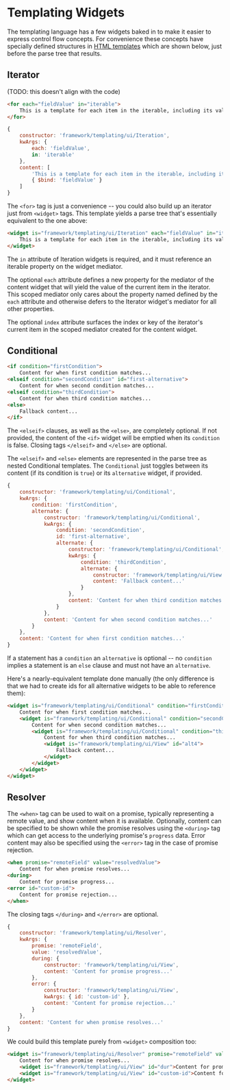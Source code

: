 # Templating Widgets

The templating language has a few widgets baked in to make it easier to express control flow concepts. For convenience these concepts have specially defined structures in [HTML templates](../html/README.md) which are shown below, just before the parse tree that results.


## Iterator

(TODO: this doesn't align with the code)

```html
<for each="fieldValue" in="iterable">
	This is a template for each item in the iterable, including its value: {fieldValue}.
</for>
```
```javascript
{
	constructor: 'framework/templating/ui/Iteration',
	kwArgs: {
		each: 'fieldValue',
		in: 'iterable'
	},
	content: [
		'This is a template for each item in the iterable, including its value: ',
		{ $bind: 'fieldValue' }
	]
}
```

The `<for>` tag is just a convenience -- you could also build up an iterator just from `<widget>` tags. This template yields a parse tree that's essentially equivalent to the one above:

```html
<widget is="framework/templating/ui/Iteration" each="fieldValue" in="iterable" >
	This is a template for each item in the iterable, including its value: {fieldValue}.
</widget>
```

The `in` attribute of Iteration widgets is required, and it must reference an iterable property on the widget mediator.

The optional `each` attribute defines a new property for the mediator of the content widget that will yield the value of the current item in the iterator. This scoped mediator only cares about the property named defined by the `each` attribute and otherwise defers to the Iterator widget's mediator for all other properties.

The optional `index` attribute surfaces the index or key of the iterator's current item in the scoped mediator created for the content widget.


## Conditional

```html
<if condition="firstCondition">
	Content for when first condition matches...
<elseif condition="secondCondition" id="first-alternative">
	Content for when second condition matches...
<elseif condition="thirdCondition">
	Content for when third condition matches...
<else>
	Fallback content...
</if>
```

The `<elseif>` clauses, as well as the `<else>`, are completely optional. If not provided, the content of the `<if>` widget will be emptied when its `condition` is false. Closing tags `</elseif>` and `</else>` are optional.

The `<elseif>` and `<else>` elements are represented in the parse tree as nested Conditional templates. The `Conditional` just toggles between its content (if its condition is `true`) or its `alternative` widget, if provided.

```javascript
{
	constructor: 'framework/templating/ui/Conditional',
	kwArgs: {
		condition: 'firstCondition',
		alternate: {
			constructor: 'framework/templating/ui/Conditional',
			kwArgs: {
				condition: 'secondCondition',
				id: 'first-alternative',
				alternate: {
					constructor: 'framework/templating/ui/Conditional',
					kwArgs: {
						condition: 'thirdCondition',
						alternate: {
							constructor: 'framework/templating/ui/View',
							content: 'Fallback content...'
						}
					},
					content: 'Content for when third condition matches...'
				}
			},
			content: 'Content for when second condition matches...'
		}
	},
	content: 'Content for when first condition matches...'
}
```

If a statement has a `condition` an `alternative` is optional -- no `condition` implies a statement is an `else` clause and must not have an `alternative`.


Here's a nearly-equivalent template done manually (the only difference is that we had to create ids for all alternative widgets to be able to reference them):

```html
<widget is="framework/templating/ui/Conditional" condition="firstCondition" alternate=#first-alternative>
	Content for when first condition matches...
	<widget is="framework/templating/ui/Conditional" condition="secondCondition" id="first-alternative" alternate=#alt2>
		Content for when second condition matches...
		<widget is="framework/templating/ui/Conditional" condition="thirdCondition" id="alt3" alternate=#alt4>
			Content for when third condition matches...
			<widget is="framework/templating/ui/View" id="alt4">
				Fallback content...
			</widget>
		</widget>
	</widget>
</widget>
```


## Resolver

The `<when>` tag can be used to wait on a promise, typically representing a remote value, and show content when it is available. Optionally, content can be specified to be shown while the promise resolves using the `<during>` tag which can get access to the underlying promise's `progress` data. Error content may also be specified using the `<error>` tag in the case of promise rejection.

```html
<when promise="remoteField" value="resolvedValue">
	Content for when promise resolves...
<during>
	Content for promise progress...
<error id="custom-id">
	Content for promise rejection...
</when>
```

The closing tags `</during>` and `</error>` are optional.

```javascript
{
	constructor: 'framework/templating/ui/Resolver',
	kwArgs: {
		promise: 'remoteField',
		value: 'resolvedValue',
		during: {
			constructor: 'framework/templating/ui/View',
			content: 'Content for promise progress...'
		},
		error: {
			constructor: 'framework/templating/ui/View',
			kwArgs: { id: 'custom-id' },
			content: 'Content for promise rejection...'
		}
	},
	content: 'Content for when promise resolves...'
}
```

We could build this template purely from `<widget>` composition too:

```html
<widget is="framework/templating/ui/Resolver" promise="remoteField" value="resolvedValue" during=#dur error=#custom-id>
	Content for when promise resolves...
	<widget is="framework/templating/ui/View" id="dur">Content for promise promise...</widget>
	<widget is="framework/templating/ui/View" id="custom-id">Content for promise rejection...</widget>
</widget>
```